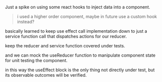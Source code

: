 
Just a spike on using some react hooks to inject data into a component.

> i used a higher order component, maybe in future use a custom hook instead?

basically learned to keep use effect call implementation down to just a  service function call that dispatches actions for our reducer.

keep the reducer and service function covered under tests.

and we can mock the useReducer function to manipulate component state for unit testing the component.

in this way the useEffect block is the only thing not directly under test, but its observable outcomes will be verified.
